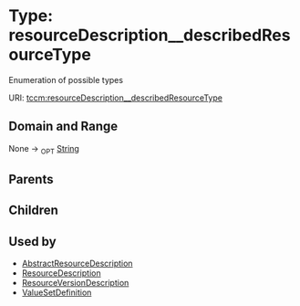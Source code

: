 
# Type: resourceDescription__describedResourceType


Enumeration of possible types

URI: [tccm:resourceDescription__describedResourceType](https://hotecosystem.org/tccm/resourceDescription__describedResourceType)


## Domain and Range

None ->  <sub>OPT</sub> [String](types/String.md)

## Parents


## Children


## Used by

 * [AbstractResourceDescription](AbstractResourceDescription.md)
 * [ResourceDescription](ResourceDescription.md)
 * [ResourceVersionDescription](ResourceVersionDescription.md)
 * [ValueSetDefinition](ValueSetDefinition.md)
